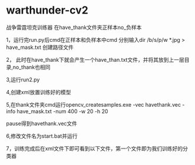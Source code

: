 # warthunder-cv2
战争雷霆坦克训练器
在have_thank文件夹正样本no_负样本

1，运行完run.py后cmd在正样本和负样本中cmd 分别输入dir /b/s/p/w *.jpg > have_mask.txt 创建路径文件

2， 此时在have_thank下就会产生一个have_than.txt文件，并将其放到上一层目录,no_thank也相同

3,运行run2.py

4,创建xml放置训练好的模型

5,在thank文件夹cmd运行opencv_createsamples.exe -vec havethank.vec -info have_mask.txt -num 400 -w 20 -h 20

pause得到havethank.vec文件

6,修改文件名为start.bat并运行

7，训练完成后在xml文件下即可看到以下文件，第一个文件即为我们训练好的分类器
